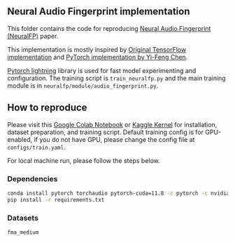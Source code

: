 ## Neural Audio Fingerprint implementation

This folder contains the code for reproducing [Neural Audio Fingerprint (NeuralFP)](https://arxiv.org/abs/2010.11910) paper.

This implementation is mostly inspired by [Original TensorFlow implementation](https://github.com/mimbres/neural-audio-fp) and [PyTorch implementation by Yi-Feng Chen](https://github.com/stdio2016/pfann).

[Pytorch lightning](https://lightning.ai/) library is used for fast model experimenting and configuration. The training script is `train_neuralfp.py` and the main training module is in `neuralfp/module/audio_fingerprint.py`.

## How to reproduce

Please visit this [Google Colab Notebook](https://colab.research.google.com/drive/1rVrzvJ7j-i2oMLl7F6zVcIZ_m79SEePA?usp=sharing) or [Kaggle Kernel](https://www.kaggle.com/huy1711/neural-audiofp-train) for installation, dataset preparation, and training script. Default training config is for GPU-enabled, if you do not have GPU, please change the config file at `configs/train.yaml`.

For local machine run, please follow the steps below.

### Dependencies
```bash
conda install pytorch torchaudio pytorch-cuda=11.8 -c pytorch -c nvidia
pip install -r requirements.txt
```

### Datasets

`fma_medium`
